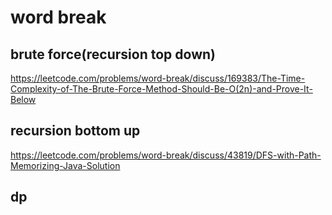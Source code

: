 #  word break

## brute force(recursion top down)
https://leetcode.com/problems/word-break/discuss/169383/The-Time-Complexity-of-The-Brute-Force-Method-Should-Be-O(2n)-and-Prove-It-Below 

## recursion  bottom up
https://leetcode.com/problems/word-break/discuss/43819/DFS-with-Path-Memorizing-Java-Solution 

## dp 
